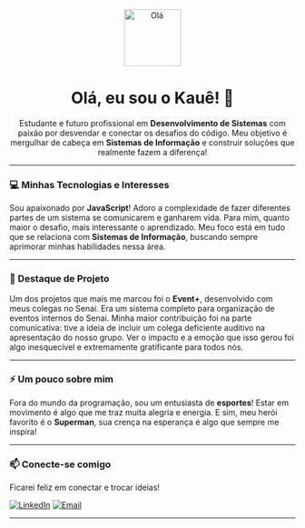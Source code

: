 <div align="center">
  <img src="https://media.giphy.com/media/hvGCUeB4lB0yI/giphy.gif" width="100px" alt="Olá" />
</div>

<h1 align="center">Olá, eu sou o Kauê! 👋</h1>

<p align="center">
  Estudante e futuro profissional em <b>Desenvolvimento de Sistemas</b> com paixão por desvendar e conectar os desafios do código. Meu objetivo é mergulhar de cabeça em <b>Sistemas de Informação</b> e construir soluções que realmente fazem a diferença!
</p>

---

### 💻 Minhas Tecnologias e Interesses

Sou apaixonado por **JavaScript**! Adoro a complexidade de fazer diferentes partes de um sistema se comunicarem e ganharem vida. Para mim, quanto maior o desafio, mais interessante o aprendizado. Meu foco está em tudo que se relaciona com **Sistemas de Informação**, buscando sempre aprimorar minhas habilidades nessa área.

---

### 🚀 Destaque de Projeto

Um dos projetos que mais me marcou foi o **Event+**, desenvolvido com meus colegas no Senai. Era um sistema completo para organização de eventos internos do Senai. Minha maior contribuição foi na parte comunicativa: tive a ideia de incluir um colega deficiente auditivo na apresentação do nosso grupo. Ver o impacto e a emoção que isso gerou foi algo inesquecível e extremamente gratificante para todos nós.

---

### ⚡ Um pouco sobre mim

Fora do mundo da programação, sou um entusiasta de **esportes**! Estar em movimento é algo que me traz muita alegria e energia. E sim, meu herói favorito é o **Superman**, sua crença na esperança é algo que sempre me inspira!

---

### 📫 Conecte-se comigo

Ficarei feliz em conectar e trocar ideias!

[![LinkedIn](https://img.shields.io/badge/LinkedIn-0077B5?style=for-the-badge&logo=linkedin&logoColor=white)](https://www.linkedin.com/in/kauê-antonio-santos-25806a372/)
[![Email](https://img.shields.io/badge/Email-D14836?style=for-the-badge&logo=gmail&logoColor=white)](mailto:kaueantoniofranciscosantos@gmail.com)

---

